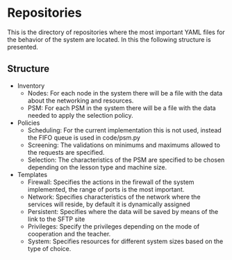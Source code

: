 # Repositories

This is the directory of repositories where the most important YAML files for the behavior of the system are located. In this the following structure is presented.


Structure
--------

- Inventory
  - Nodes:  For each node in the system there will be a file with the data about the networking and resources.
  - PSM:    For each PSM in the system there will be a file with the data needed to apply the selection policy.
- Policies
  - Scheduling: For the current implementation this is not used, instead the FIFO queue is used in code/psm.py
  - Screening:  The validations on minimums and maximums allowed to the requests are specified.
  - Selection:  The characteristics of the PSM are specified to be chosen depending on the lesson type and machine size.
- Templates
  - Firewall:   Specifies the actions in the firewall of the system implemented, the range of ports is the most important.
  - Network:    Specifies characteristics of the network where the services will reside, by default it is dynamically assigned
  - Persistent: Specifies where the data will be saved by means of the link to the SFTP site
  - Privileges: Specify the privileges depending on the mode of cooperation and the teacher.
  - System:     Specifies resources for different system sizes based on the type of choice.
